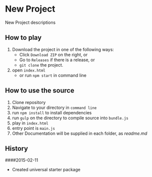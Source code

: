 New Project
===========

New Project descriptions


How to play
-----------
1. Download the project in one of the following ways:
    - Click `Download ZIP` on the right, or
    - Go to `Releases` if there is a release, or
    - `git clone` the project.
2. open `index.html`
    - or run `npm start` in command line


How to use the source
---------------------
1. Clone repository
2. Navigate to your directory in `command line`
3. run `npm install` to install dependencies
4. run `gulp` on the directory to compile source into `bundle.js`
5. play in `index.html`
6. entry point is `main.js`
7. Other Documentation will be supplied in each folder, as _readme.md_


History
-------
####2015-02-11
- Created universal starter package
